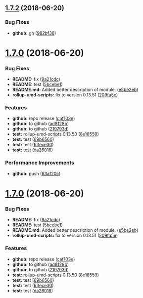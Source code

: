 ## [1.7.2](https://module.kopaxgroup.com/bootstrap-styled/navigation-bar/compare/v1.7.1...v1.7.2) (2018-06-20)


### Bug Fixes

* **github:** gh ([982bf38](https://module.kopaxgroup.com/bootstrap-styled/navigation-bar/commit/982bf38))

# [1.7.0](https://module.kopaxgroup.com/bootstrap-styled/navigation-bar/compare/v1.6.7...v1.7.0) (2018-06-20)


### Bug Fixes

* **README:** fix ([9a21cdc](https://module.kopaxgroup.com/bootstrap-styled/navigation-bar/commit/9a21cdc))
* **README:** test ([5bcebe1](https://module.kopaxgroup.com/bootstrap-styled/navigation-bar/commit/5bcebe1))
* **README.md:** Added better description of module. ([e5be2eb](https://module.kopaxgroup.com/bootstrap-styled/navigation-bar/commit/e5be2eb))
* **rollup-umd-scripts:** fix to version 0.13.51 ([209fa5e](https://module.kopaxgroup.com/bootstrap-styled/navigation-bar/commit/209fa5e))


### Features

* **github:** repo release ([caf103e](https://module.kopaxgroup.com/bootstrap-styled/navigation-bar/commit/caf103e))
* **github:** to github ([ad8128b](https://module.kopaxgroup.com/bootstrap-styled/navigation-bar/commit/ad8128b))
* **github:** to github ([219793d](https://module.kopaxgroup.com/bootstrap-styled/navigation-bar/commit/219793d))
* **test:** rollup-umd-scripts 0.13.50 ([8e18559](https://module.kopaxgroup.com/bootstrap-styled/navigation-bar/commit/8e18559))
* **test:** test ([69b6560](https://module.kopaxgroup.com/bootstrap-styled/navigation-bar/commit/69b6560))
* **test:** test ([63ece30](https://module.kopaxgroup.com/bootstrap-styled/navigation-bar/commit/63ece30))
* **test:** test ([da26016](https://module.kopaxgroup.com/bootstrap-styled/navigation-bar/commit/da26016))


### Performance Improvements

* **github:** push ([63af20c](https://module.kopaxgroup.com/bootstrap-styled/navigation-bar/commit/63af20c))

# [1.7.0](https://module.kopaxgroup.com/bootstrap-styled/navigation-bar/compare/v1.6.7...v1.7.0) (2018-06-20)


### Bug Fixes

* **README:** fix ([9a21cdc](https://module.kopaxgroup.com/bootstrap-styled/navigation-bar/commit/9a21cdc))
* **README:** test ([5bcebe1](https://module.kopaxgroup.com/bootstrap-styled/navigation-bar/commit/5bcebe1))
* **README.md:** Added better description of module. ([e5be2eb](https://module.kopaxgroup.com/bootstrap-styled/navigation-bar/commit/e5be2eb))
* **rollup-umd-scripts:** fix to version 0.13.51 ([209fa5e](https://module.kopaxgroup.com/bootstrap-styled/navigation-bar/commit/209fa5e))


### Features

* **github:** repo release ([caf103e](https://module.kopaxgroup.com/bootstrap-styled/navigation-bar/commit/caf103e))
* **github:** to github ([ad8128b](https://module.kopaxgroup.com/bootstrap-styled/navigation-bar/commit/ad8128b))
* **github:** to github ([219793d](https://module.kopaxgroup.com/bootstrap-styled/navigation-bar/commit/219793d))
* **test:** rollup-umd-scripts 0.13.50 ([8e18559](https://module.kopaxgroup.com/bootstrap-styled/navigation-bar/commit/8e18559))
* **test:** test ([69b6560](https://module.kopaxgroup.com/bootstrap-styled/navigation-bar/commit/69b6560))
* **test:** test ([63ece30](https://module.kopaxgroup.com/bootstrap-styled/navigation-bar/commit/63ece30))
* **test:** test ([da26016](https://module.kopaxgroup.com/bootstrap-styled/navigation-bar/commit/da26016))
